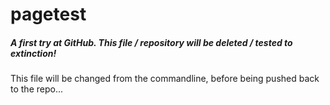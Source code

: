 # pagetest

##### A first try at GitHub. This file / repository will be deleted / tested to extinction!

This file will be changed from the commandline, before being pushed back to the repo...
